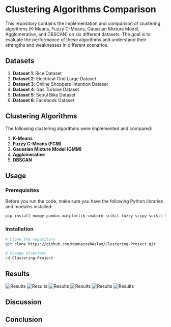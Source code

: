 # Clustering Algorithms Comparison

This repository contains the implementation and comparison of clustering algorithms (K-Means, Fuzzy C-Means, Gaussian Mixture Model, Agglomerative, and DBSCAN) on six different datasets. The goal is to evaluate the performance of these algorithms and understand their strengths and weaknesses in different scenarios.

## Datasets

1. **Dataset 1**: Rice Dataset
2. **Dataset 2**: Electrical Grid Large Dataset
3. **Dataset 3**: Online Shoppers Intention Dataset
4. **Dataset 4**: Gas Turbine Dataset
5. **Dataset 5**: Seoul Bike Dataset
6. **Dataset 6**: Facebook Dataset

## Clustering Algorithms

The following clustering algorithms were implemented and compared:

1. **K-Means**
2. **Fuzzy C-Means (FCM)**
3. **Gaussian Mixture Model (GMM)**
4. **Agglomerative**
5. **DBSCAN**

## Usage

### Prerequisites

Before you run the code, make sure you have the following Python libraries and modules installed:

```bash
pip install numpy pandas matplotlib seaborn scikit-fuzzy scipy scikit-learn
```

### Installation

```bash
# Clone the repository
git clone https://github.com/MunnazzahAslam/Clustering-Project.git

# Change directory
cd Clustering-Project
```

## Results
![Results](results/images/Results%20-%20Rice%20Dataset.jpg)
![Results](results/images/Results%20-%20Online%20Shoppers%20Intention%20Da.jpg)
![Results](results/images/Results%20-%20Gas%20Turbine%20Dataset.jpg)
![Results](results/images/Results%20-%20Facebook%20Dataset.jpg)
![Results](results/images/Results%20-%20Seoul%20Bike%20Dataset.jpg)
![Results](results/images/Results%20-%20Electrical%20Grid%20Large%20Dataset%20.jpg)

## Discussion

## Conclusion
